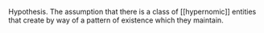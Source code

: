 Hypothesis. The assumption that there is a class of [[hypernomic]] entities that create by way of a pattern of existence which they maintain. 